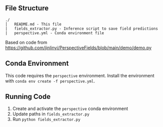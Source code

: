 ## File Structure

```
./
│   README.md - This file
|   fields_extractor.py - Inference script to save field predictions
|   perspective.yml - Conda environment file
```

Based on code from https://github.com/jinlinyi/PerspectiveFields/blob/main/demo/demo.py

## Conda Environment
This code requires the `perspective` environment. Install the environment with `conda env create -f perspective.yml`.

## Running Code
1. Create and activate the `perspective` conda environment
2. Update paths in `fields_extractor.py`
3. Run `python fields_extractor.py`

